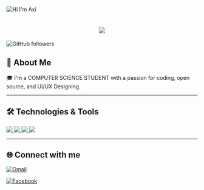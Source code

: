 ![Hi I'm Axi](https://img.shields.io/badge/Hi%20I'm%20Axi-red?style=for-the-badge&logo=github)

 <h1 align="center">
  <a href="https://git.io/typing-svg">
    <img src="https://readme-typing-svg.herokuapp.com/?lines=Hello,+There!+👋;This+is+Axi+....;Nice+to+meet+you!&center=true&size=30">
  </a>
</h1>

![GitHub followers](https://img.shields.io/github/followers/Alt28?label=Followers&style=social)

## 🚀 About Me

🎓 I'm a COMPUTER SCIENCE STUDENT with a passion for coding, open source, and UI/UX Designing.  

---

## 🛠️ Technologies & Tools

<p align="left">  
<a href="https://github.com/harish-sethuraman/readme-components">
 <img  src="https://readme-components.vercel.app/api?component=logo&fill=black&logo=react&animation=spin&svgfill=15d8fe">  
 </a>
   <a href="https://github.com/harish-sethuraman/readme-components">
<img  src="https://readme-components.vercel.app/api?component=logo&fill=black&logo=typescript&svgfill=2d79c7">
</a>
  <a href="https://github.com/harish-sethuraman/readme-components">
<img  src="https://readme-components.vercel.app/api?component=logo&fill=black&logo=webpack&svgfill=8ed5fa">
</a>
 <a href="https://github.com/harish-sethuraman/readme-components">
 <img  src="https://readme-components.vercel.app/api?component=logo&fill=black&logo=node.js&svgfill=659b60">
</a>


---

## 🌐 Connect with me

[![Gmail](https://img.shields.io/badge/Gmail-D14836?style=for-the-badge&logo=gmail&logoColor=white)](mailto:clarencelagos1234@gmail.com)

[![Facebook](https://img.shields.io/badge/Facebook-1877F2?style=for-the-badge&logo=facebook&logoColor=white)](https://facebook.com/claresu28)
